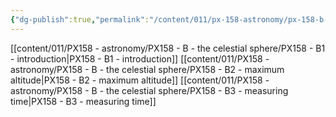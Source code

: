 ```yaml
---
{"dg-publish":true,"permalink":"/content/011/px-158-astronomy/px-158-b-the-celestial-sphere/b-the-celestial-sphere/","noteIcon":"1","created":"2024-11-25T10:50:32.000+00:00","updated":"2024-11-26T20:12:55.876+00:00"}
---
```


[[content/011/PX158 - astronomy/PX158 - B - the celestial sphere/PX158 - B1 - introduction\|PX158 - B1 - introduction]]
[[content/011/PX158 - astronomy/PX158 - B - the celestial sphere/PX158 - B2 - maximum altitude\|PX158 - B2 - maximum altitude]]
[[content/011/PX158 - astronomy/PX158 - B - the celestial sphere/PX158 - B3 - measuring time\|PX158 - B3 - measuring time]]

